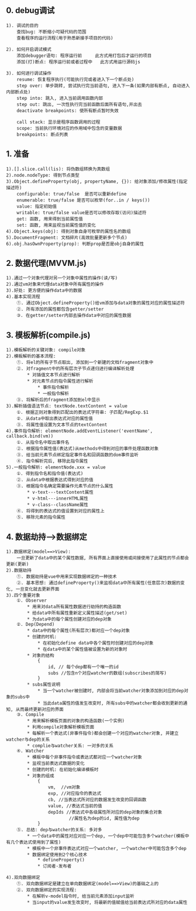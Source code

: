 ## 0. debug调试
	1). 调试的目的
		查找bug: 不断缩小可疑代码的范围
		查看程序的运行流程(用于熟悉新接手项目的代码)
		
	2). 如何开启调试模式
		添加debugger语句: 程序运行前     此方式用打包后才运行的项目
		添加(打)断点: 程序运行前或者过程中   此方式用运行源码js
		
	3). 如何进行调试操作
		resume: 恢复程序执行(可能执行完或者进入下一个断点处)
		step over: 单步跳转, 尝试执行完当前语句, 进入下一条(如果内部有断点, 自动进入内部断点处)
		step into: 跳入, 进入当前调用函数内部
		step out: 跳出, 一次性执行完当前函数后面所有语句,并出去
		deactivate breakpoints: 使所有断点暂时失效
		
		call stack: 显示是程序函数调用的过程
		scope: 当前执行环境对应的作用域中包含的变量数据
		breakpoints: 断点列表

## 1. 准备
	1).[].slice.call(lis): 将伪数组转换为真数组
	2).node.nodeType: 得到节点类型
	3).Object.defineProperty(obj, propertyName, {}): 给对象添加/修改属性(指定描述符)
		configurable: true/false  是否可以重新define
		enumerable: true/false 是否可以枚举(for..in / keys())
		value: 指定初始值
		writable: true/false value是否可以修改存取(访问)描述符
		get: 函数, 用来得到当前属性值
		set: 函数, 用来监视当前属性值的变化
	4).Object.keys(obj): 得到对象自身可枚举的属性名的数组
	5).DocumentFragment: 文档碎片(高效批量更新多个节点)
	6).obj.hasOwnProperty(prop): 判断prop是否是obj自身的属性

## 2. 数据代理(MVVM.js)
	1).通过一个对象代理对另一个对象中属性的操作(读/写)
	2).通过vm对象来代理data对象中所有属性的操作
	3).好处: 更方便的操作data中的数据
	4).基本实现流程
		①. 通过Object.defineProperty()给vm添加与data对象的属性对应的属性描述符
		②. 所有添加的属性都包含getter/setter
		③. 在getter/setter内部去操作data中对应的属性数据

## 3. 模板解析(compile.js)
	1).模板解析的关键对象: compile对象
	2).模板解析的基本流程:
		①. 将el的所有子节点取出, 添加到一个新建的文档fragment对象中
		②. 对fragment中的所有层次子节点递归进行编译解析处理
			* 对插值文本节点进行解析
			* 对元素节点的指令属性进行解析
				* 事件指令解析
				* 一般指令解析
		③. 将解析后的fragment添加到el中显示
	3).解析插值语法节点: textNode.textContent = value
      	①. 根据正则对象得到匹配出的表达式字符串: 子匹配/RegExp.$1
      	②. 从data中取出表达式对应的属性值
      	③. 将属性值设置为文本节点的textContent
    4).事件指令解析: elementNode.addEventListener('eventName', callback.bind(vm))
      	①. 从指令名中取出事件名
      	②. 根据指令属性值(表达式)从methods中得到对应的事件处理函数对象
      	③. 给当前元素节点绑定指定事件名和回调函数的dom事件监听
      	④. 指令解析完后, 移除此指令属性
    5).一般指令解析: elementNode.xxx = value
      	①. 得到指令名和指令值(表达式)
      	②. 从data中根据表达式得到对应的值
      	③. 根据指令名确定需要操作元素节点的什么属性
	        * v-text---textContent属性
	        * v-html---innerHTML属性
	        * v-class--className属性
      	④. 将得到的表达式的值设置到对应的属性上
      	⑤. 移除元素的指令属性

## 4. 数据劫持-->数据绑定
	1).数据绑定(model==>View):
		一旦更新了data中的某个属性数据, 所有界面上直接使用或间接使用了此属性的节点都会更新(更新)
	2).数据劫持
		①. 数据劫持是vue中用来实现数据绑定的一种技术
		②. 基本思想: 通过defineProperty()来监视data中所有属性(任意层次)数据的变化, 一旦变化就去更新界面
	3).四个重要对象
		①. Observer
			* 用来对data所有属性数据进行劫持的构造函数
			* 给data中所有属性重新定义属性描述(get/set)
			* 为data中的每个属性创建对应的dep对象
		②. Dep(Depend)
			* data中的每个属性(所有层次)都对应一个dep对象
			* 创建的时机:
				* 在初始化define data中各个属性时创建对应的dep对象
				* 在data中的某个属性值被设置为新的对象时
			* 对象的结构
				{
					id, // 每个dep都有一个唯一的id
					subs //包含n个对应watcher的数组(subscribes的简写)
				}
			* subs属性说明
				* 当一个watcher被创建时, 内部会将当前watcher对象添加到对应的dep对象的subs中
				* 当此data属性的值发生改变时, 所有subs中的watcher都会收到更新的通知, 从而最终更新对应的界面
		③. Compile
			* 用来解析模板页面的对象的构造函数(一个实例)
			* 利用compile对象解析模板页面
			* 每解析一个表达式(非事件指令)都会创建一个对应的watcher对象, 并建立watcher与dep的关系
			* complie与watcher关系: 一对多的关系
		④. Watcher
			* 模板中每个非事件指令或表达式都对应一个watcher对象
			* 监视当前表达式数据的变化
			* 创建的时机: 在初始化编译模板时
			* 对象的组成
				{
					vm,  //vm对象
					exp, //对应指令的表达式
					cb, //当表达式所对应的数据发生改变的回调函数
					value, //表达式当前的值
					depIds //表达式中各级属性所对应的dep对象的集合对象
							//属性名为dep的id, 属性值为dep
				}
		⑤. 总结: dep与watcher的关系: 多对多
			* 一个data中的属性对应对应一个dep, 一个dep中可能包含多个watcher(模板中有几个表达式使用到了属性)
			* 模板中一个非事件表达式对应一个watcher, 一个watcher中可能包含多个dep
			* 数据绑定使用到2个核心技术
				* defineProperty()
				* 订阅者-发布者
	
	4).双向数据绑定
		①. 双向数据绑定是建立在单向数据绑定(model==>View)的基础之上的
		②. 双向数据绑定的实现流程:
			* 在解析v-model指令时, 给当前元素添加input监听
			* 当input的value发生改变时, 将最新的值赋值给当前表达式所对应的data属性


